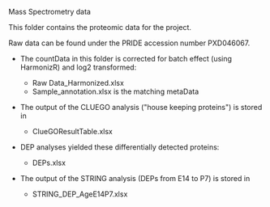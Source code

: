 Mass Spectrometry data

This folder contains the proteomic data for the project.

Raw data can be found under the PRIDE accession number PXD046067.
- The countData in this folder is corrected for batch effect (using HarmonizR) and log2 transformed:
  * Raw Data_Harmonized.xlsx
  * Sample_annotation.xlsx is the matching metaData

- The output of the CLUEGO analysis ("house keeping proteins") is stored in
  * ClueGOResultTable.xlsx
 
- DEP analyses yielded these differentially detected proteins:
  * DEPs.xlsx
- The output of the STRING analysis (DEPs from E14 to P7) is stored in
  * STRING_DEP_AgeE14P7.xlsx


